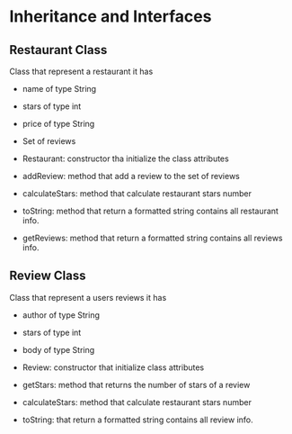 # Inheritance and Interfaces

## Restaurant Class
Class that represent a restaurant it has

- name of type String
- stars of type int
- price of type String
- Set of reviews

- Restaurant: constructor tha initialize the class attributes
- addReview: method that add a review to the set of reviews
- calculateStars: method that calculate restaurant stars number
- toString: method that return a formatted string contains all restaurant info.
- getReviews: method that return a formatted string contains all reviews info.

## Review Class
Class that represent a users reviews it has

- author of type String
- stars of type int
- body of type String

- Review: constructor that initialize class attributes
- getStars: method that returns the number of stars of a review
- calculateStars: method that calculate restaurant stars number
- toString: that return a formatted string contains all review info.


